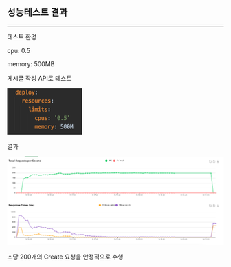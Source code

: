 ## 성능테스트 결과

---

테스트 환경

cpu: 0.5

memory: 500MB

게시글 작성 API로 테스트

![img.png](image/resource_limit.png)

결과

![img.png](image/test_result)

초당 200개의 Create 요청을 안정적으로 수행